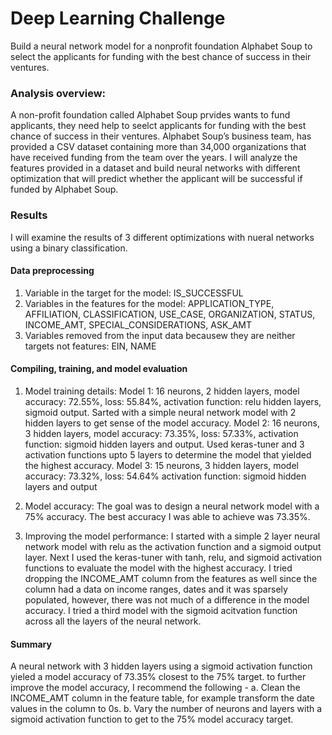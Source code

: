 # Deep Learning Challenge
Build a neural network model for a nonprofit foundation Alphabet Soup to select the applicants for funding with the best chance of success in their ventures.

### Analysis overview:
A non-profit foundation called Alphabet Soup prvides wants to fund applicants, they need help to seelct applicants for funding with the best chance of success in their ventures. Alphabet Soup’s business team, has provided a CSV dataset containing more than 34,000 organizations that have received funding from the team over the years. I will analyze the features provided in a dataset and build neural networks with different optimization that will predict whether the applicant will be successful if funded by Alphabet Soup.

### Results
I will examine the results of 3 different optimizations with nueral networks using a binary classification.
#### Data preprocessing 
1. Variable in the target for the model: IS_SUCCESSFUL
2. Variables in the features for the model: 
APPLICATION_TYPE, AFFILIATION, CLASSIFICATION, USE_CASE, ORGANIZATION, STATUS, INCOME_AMT, SPECIAL_CONSIDERATIONS, ASK_AMT
3. Variables removed from the input data becausew they are neither targets not features:
EIN, NAME
#### Compiling, training, and model evaluation
1. Model training details:
Model 1: 16 neurons, 2 hidden layers, model accuracy: 72.55%, loss: 55.84%, activation function: relu hidden layers, sigmoid output. Sarted with a simple neural network model with 2 hidden layers to get sense of the model accuracy.
Model 2: 16 neurons, 3 hidden layers, model accuracy: 73.35%, loss: 57.33%, activation function: sigmoid hidden layers and output. Used keras-tuner and 3 activation functions upto 5 layers to determine the model that yielded the highest accuracy.
Model 3: 15 neurons, 3 hidden layers, model accuracy: 73.32%, loss: 54.64% activation function: sigmoid hidden layers and output

2. Model accuracy:
The goal was to design a neural network model with a 75% accuracy. The best accuracy I was able to achieve was 73.35%.

3. Improving the model performance:
I started with a simple 2 layer neural network model with relu as the activation function and a sigmoid output layer. Next I used the keras-tuner with tanh, relu, and sigmoid activation functions to evaluate the model with the highest accuracy. I tried dropping the INCOME_AMT column from the features as well since the column had a data on income ranges, dates and it was sparsely populated, however, there was not much of a difference in the model accuracy. I tried a third model with the sigmoid acitvation function across all the layers of the neural network.

#### Summary
A neural network with 3 hidden layers using a sigmoid activation function yieled a model accuracy of 73.35% closest to the 75% target. to further improve the model accuracy, I recommend the following -
a. Clean the INCOME_AMT column in the feature table, for example transform the date values in the column to 0s.
b. Vary the number of neurons and layers with a sigmoid activation function to get to the 75% model accuracy target.